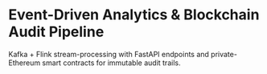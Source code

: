 # Event-Driven Analytics & Blockchain Audit Pipeline

Kafka + Flink stream-processing with FastAPI endpoints and private-Ethereum smart contracts for immutable audit trails.
